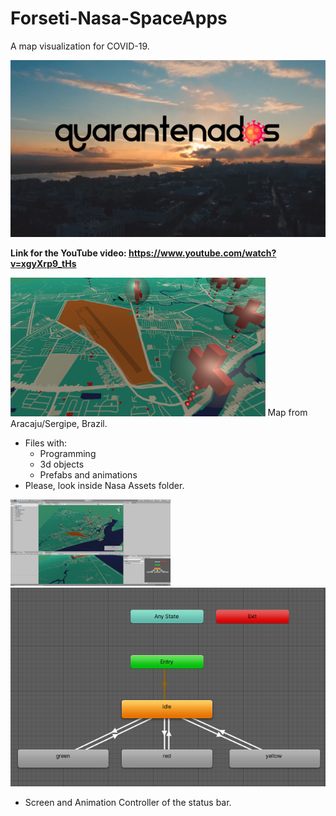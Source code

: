 # Forseti-Nasa-SpaceApps
A map visualization for COVID-19.

![title](title.png)

**Link for the YouTube video: https://www.youtube.com/watch?v=xgyXrp9_tHs**



<img src="map.PNG" alt="map" style="zoom:40%;" /> Map from Aracaju/Sergipe, Brazil.

- Files with:
  - Programming
  - 3d objects
  - Prefabs and animations
- Please, look inside Nasa Assets folder.



<img src="window.png" alt="window" style="zoom: 25%;" />![animation](animation.PNG)

- Screen and Animation Controller of the status bar.